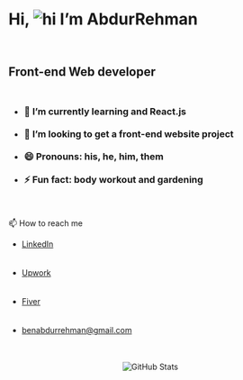 # Hi, ![hi](https://user-images.githubusercontent.com/18350557/176309783-0785949b-9127-417c-8b55-ab5a4333674e.gif) I’m AbdurRehman<br><br>
## Front-end Web developer<br><br>
### <ul><li> 🌱 I’m currently learning and React.js</li><br><li>💞️ I’m looking to get a front-end website project</li><br><li>😄 Pronouns: his, he, him, them</li><br><li>⚡ Fun fact: body workout and gardening</li></ul><br>
📫 How to reach me<br><ul><li><a href="https://www.linkedin.com/in/abdurrehman-waseem/">LinkedIn </a></li><br><br><li><a href="https://www.upwork.com/freelancers/~01669495152aa87771/"> Upwork </a></a></li><br><br><li><a href="https://www.fiverr.com/abdurrehmanw110/">Fiver</a></a></li><br><br><li><a href="mailto:benabdurrehman@gmail.com">benabdurrehman@gmail.com</a></a></li><br><br></ul>

<p align="center">
  <img src="https://github-readme-stats.vercel.app/api?username=ben-abdurrehman&show_icons=true&theme=dark" alt="GitHub Stats">
</p>
